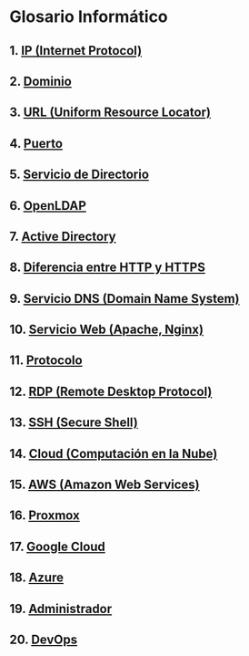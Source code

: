 # Glosario Informático

## 1. [IP (Internet Protocol)](ip.md)

## 2. [Dominio](dominio.md)

## 3. [URL (Uniform Resource Locator)](url.md)

## 4. [Puerto](puerto.md)

## 5. [Servicio de Directorio](servicio_directorio.md)

## 6. [OpenLDAP](ldap.md)

## 7. [Active Directory](active.md)

## 8. [Diferencia entre HTTP y HTTPS](http.md)

## 9. [Servicio DNS (Domain Name System)](dns.md)

## 10. [Servicio Web (Apache, Nginx)](servicio.md)

## 11. [Protocolo](protocolo.md)

## 12. [RDP (Remote Desktop Protocol)](rdp.md)

## 13. [SSH (Secure Shell)](ssh.md)

## 14. [Cloud (Computación en la Nube)](cloud.md)

## 15. [AWS (Amazon Web Services)](aws.md)

## 16. [Proxmox](proxmox.md)

## 17. [Google Cloud](google_cloud.md)

## 18. [Azure](azule.md)

## 19. [Administrador](administrador.md)

## 20. [DevOps](devops.md)
